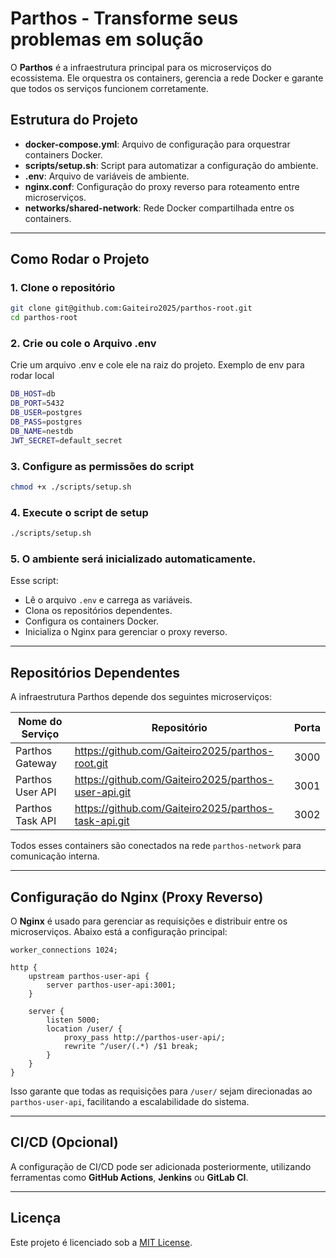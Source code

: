 # Parthos - Transforme seus problemas em solução

O **Parthos** é a infraestrutura principal para os microserviços do ecossistema. Ele orquestra os containers, gerencia a rede Docker e garante que todos os serviços funcionem corretamente.

## Estrutura do Projeto

- **docker-compose.yml**: Arquivo de configuração para orquestrar containers Docker.
- **scripts/setup.sh**: Script para automatizar a configuração do ambiente.
- **.env**: Arquivo de variáveis de ambiente.
- **nginx.conf**: Configuração do proxy reverso para roteamento entre microserviços.
- **networks/shared-network**: Rede Docker compartilhada entre os containers.

---

## Como Rodar o Projeto

### 1. Clone o repositório
```bash
git clone git@github.com:Gaiteiro2025/parthos-root.git
cd parthos-root
```

### 2. Crie ou cole o Arquivo .env
Crie um arquivo .env e cole ele na raiz do projeto. Exemplo de env para rodar local
```bash
DB_HOST=db
DB_PORT=5432
DB_USER=postgres
DB_PASS=postgres
DB_NAME=nestdb
JWT_SECRET=default_secret
```

### 3. Configure as permissões do script
```bash
chmod +x ./scripts/setup.sh
```
### 4. Execute o script de setup
```bash
./scripts/setup.sh
```

### 5. O ambiente será inicializado automaticamente.

Esse script:
- Lê o arquivo `.env` e carrega as variáveis.
- Clona os repositórios dependentes.
- Configura os containers Docker.
- Inicializa o Nginx para gerenciar o proxy reverso.

---

## Repositórios Dependentes

A infraestrutura Parthos depende dos seguintes microserviços:

| Nome do Serviço         | Repositório | Porta |
|----------------------|-----------------------------------|-------|
| Parthos Gateway     | https://github.com/Gaiteiro2025/parthos-root.git     | 3000  |
| Parthos User API    | https://github.com/Gaiteiro2025/parthos-user-api.git    | 3001  |
| Parthos Task API    | https://github.com/Gaiteiro2025/parthos-task-api.git    | 3002  |

Todos esses containers são conectados na rede `parthos-network` para comunicação interna.

---

## Configuração do Nginx (Proxy Reverso)

O **Nginx** é usado para gerenciar as requisições e distribuir entre os microserviços. Abaixo está a configuração principal:

```nginx
worker_connections 1024;

http {
    upstream parthos-user-api {
        server parthos-user-api:3001;
    }
    
    server {
        listen 5000;
        location /user/ {
            proxy_pass http://parthos-user-api/;
            rewrite ^/user/(.*) /$1 break;
        }
    }
}
```

Isso garante que todas as requisições para `/user/` sejam direcionadas ao `parthos-user-api`, facilitando a escalabilidade do sistema.

---

## CI/CD (Opcional)

A configuração de CI/CD pode ser adicionada posteriormente, utilizando ferramentas como **GitHub Actions**, **Jenkins** ou **GitLab CI**.

---

## Licença

Este projeto é licenciado sob a [MIT License](LICENSE).

